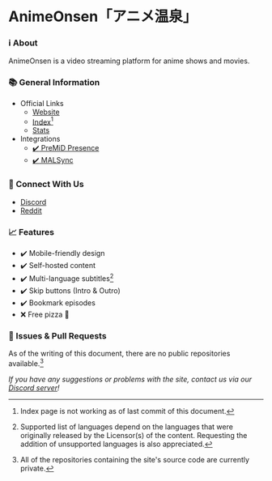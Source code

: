 # AnimeOnsen「アニメ温泉」

### :information_source: About

AnimeOnsen is a video streaming platform for anime shows and movies.

### :books: General Information

-   Official Links
    -   [Website](https://animeonsen.xyz)
    -   [Index](https://animeonsen.xyz/index)[^3]
    -   [Stats](https://animeonsen.xyz/statistics)
-   Integrations
    -   [:heavy_check_mark: PreMiD Presence](https://premid.app/store/presences/AnimeOnsen)
    -   [:heavy_check_mark: MALSync](https://malsync.moe/)

### :satellite: Connect With Us

-   [Discord](https://discord.gg/U56ZMrD)
-   [Reddit](https://www.reddit.com/r/AnimeOnsen_site)

### :chart_with_upwards_trend: Features

-   :heavy_check_mark: Mobile-friendly design
-   :heavy_check_mark: Self-hosted content
-   :heavy_check_mark: Multi-language subtitles[^2]
-   :heavy_check_mark: Skip buttons (Intro & Outro)
-   :heavy_check_mark: Bookmark episodes
-   :x: Free pizza :pizza:

### :pushpin: Issues & Pull Requests

As of the writing of this document, there are no public repositories available.[^1]

_If you have any suggestions or problems with the site, contact us via our [Discord server](https://discord.gg/U56ZMrD)!_

<!-- references -->

[^1]: All of the repositories containing the site's source code are currently private.
[^2]: Supported list of languages depend on the languages that were originally released by the Licensor(s) of the content. Requesting the addition of unsupported languages is also appreciated.
[^3]: Index page is not working as of last commit of this document.
